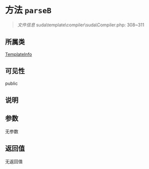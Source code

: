 # 方法 `parseB`

> *文件信息* suda\template\compiler\suda\Compiler.php: 308~311

## 所属类 

[TemplateInfo](../TemplateInfo.md)

## 可见性

public

## 说明



## 参数


无参数


## 返回值

无返回值
